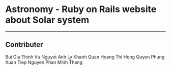 # Astronomy - Ruby on Rails website about Solar system
---

## Contributer
Bui Gia Thinh
Vu Nguyet Anh
Ly Khanh Quan
Hoang Thi Hong Quyen
Phung Xuan Tiep
Nguyen Phan Minh Thang
